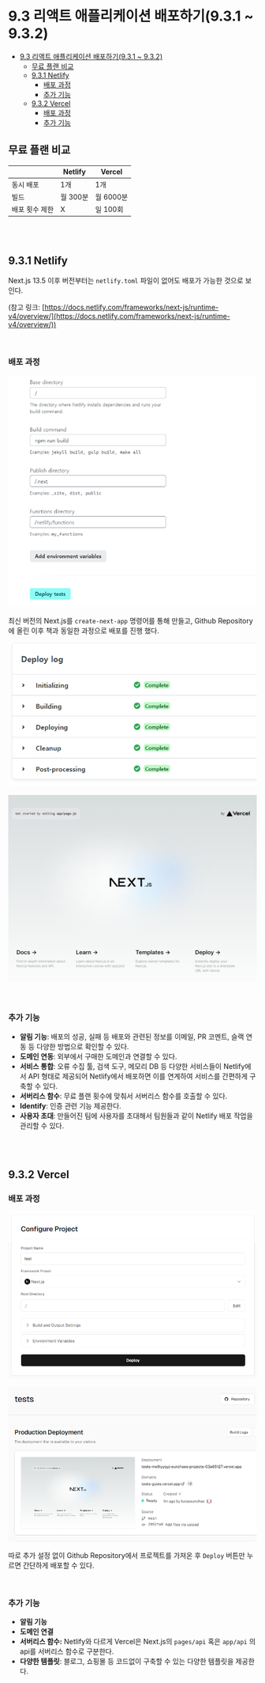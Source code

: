 # 9.3 리액트 애플리케이션 배포하기(9.3.1 ~ 9.3.2)

- [9.3 리액트 애플리케이션 배포하기(9.3.1 ~ 9.3.2)](#93-리액트-애플리케이션-배포하기931--932)
  - [무료 플랜 비교](#무료-플랜-비교)
  - [9.3.1 Netlify](#931-netlify)
    - [배포 과정](#배포-과정)
    - [추가 기능](#추가-기능)
  - [9.3.2 Vercel](#932-vercel)
    - [배포 과정](#배포-과정-1)
    - [추가 기능](#추가-기능-1)

## 무료 플랜 비교 

|  | Netlify | Vercel |
| --- | --- | --- |
| 동시 배포 | 1개 | 1개 |
| 빌드 | 월 300분 | 월 6000분 |
| 배포 횟수 제한 | X | 일 100회 |

<br><br>

## 9.3.1 Netlify

Next.js 13.5 이후 버전부터는 `netlify.toml` 파일이 없어도 배포가 가능한 것으로 보인다.

(참고 링크: [https://docs.netlify.com/frameworks/next-js/runtime-v4/overview/](https://docs.netlify.com/frameworks/next-js/runtime-v4/overview/))

<br>

### 배포 과정

![imgs/Untitled 1.png](imgs/Untitled.png)

최신 버전의 Next.js를 `create-next-app` 명령어를 통해 만들고, Github Repository에 올린 이후 책과 동일한 과정으로 배포를 진행 했다.

![alt text](imgs/Untitled1.png)

![alt text](imgs/Untitled2.png)

<br>

### 추가 기능

- **알림 기능**: 배포의 성공, 실패 등 배포와 관련된 정보를 이메일, PR 코멘트, 슬랙 연동 등 다양한 방법으로 확인할 수 있다.
- **도메인 연동**: 외부에서 구매한 도메인과 연결할 수 있다.
- **서비스 통합**: 오류 수집 툴, 검색 도구, 메모리 DB 등 다양한 서비스들이 Netlify에서 API 형태로 제공되어 Netlify에서 배포하면 이를 연계하여 서비스를 간편하게 구축할 수 있다.
- **서버리스 함수**: 무료 플랜 횟수에 맞춰서 서버리스 함수를 호출할 수 있다.
- **Identify**: 인증 관련 기능 제공한다.
- **사용자 초대**: 만들어진 팀에 사용자를 초대해서 팀원들과 같이 Netlify 배포 작업을 관리할 수 있다.

<br><br>

## 9.3.2 Vercel

### 배포 과정

![alt text](imgs/Untitled3.png)

![alt text](imgs/Untitled4.png)

따로 추가 설정 없이 Github Repository에서 프로젝트를 가져온 후 `Deploy`  버튼만 누르면 간단하게 배포할 수 있다.

<br>

### 추가 기능

- **알림 기능**
- **도메인 연결**
- **서버리스 함수:** Netlify와 다르게 Vercel은 Next.js의 `pages/api`  혹은 `app/api` 의 api를 서버리스 함수로 구분한다.
- **다양한 템플릿**: 블로그, 쇼핑몰 등 코드없이 구축할 수 있는 다양한 템플릿을 제공한다.
